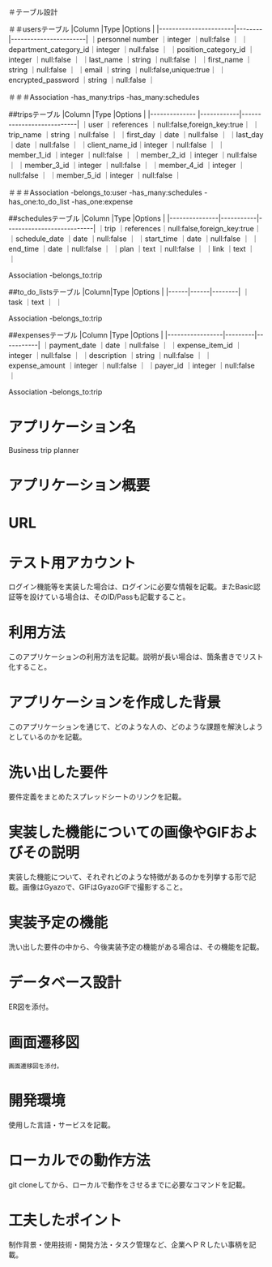 ＃テーブル設計

＃＃usersテーブル
|Column                 |Type    |Options                |
|-----------------------|--------|-----------------------|
｜personnel number      ｜integer ｜null:false            ｜
｜department_category_id｜integer ｜null:false            ｜
｜position_category_id  ｜integer ｜null:false            ｜
｜last_name             ｜string  ｜null:false            ｜
｜first_name            ｜string  ｜null:false            ｜
｜email                 ｜string  ｜null:false,unique:true｜
｜encrypted_password    ｜string  ｜null:false            ｜

＃＃＃Association
-has_many:trips
-has_many:schedules

##tripsテーブル
|Column         |Type        |Options                    |
|-------------- |------------|---------------------------|
｜user          ｜references ｜null:false,foreign_key:true｜
｜trip_name     ｜string     ｜null:false                 ｜
｜first_day     ｜date       ｜null:false                 ｜
｜last_day      ｜date       ｜null:false                 ｜
｜client_name_id｜integer    ｜null:false                 ｜
｜member_1_id   ｜integer    ｜null:false                 ｜
｜member_2_id   ｜integer    ｜null:false                 ｜
｜member_3_id   ｜integer    ｜null:false                 ｜
｜member_4_id   ｜integer    ｜null:false                 ｜
｜member_5_id   ｜integer    ｜null:false                 ｜

＃＃＃Association
-belongs_to:user
-has_many:schedules
-has_one:to_do_list
-has_one:expense

##schedulesテーブル
|Column         |Type       |Options                    |
|---------------|-----------|---------------------------|
｜trip          ｜references｜null:false,foreign_key:true｜
｜schedule_date ｜date      ｜null:false                 ｜
｜start_time    ｜date      ｜null:false                 ｜
｜end_time      ｜date      ｜null:false                 ｜
｜plan          ｜text      ｜null:false                 ｜
｜link          ｜text      ｜                           ｜

Association
-belongs_to:trip

##to_do_listsテーブル
|Column|Type    |Options |
|------|------|--------|
｜task ｜text ｜        ｜

Association
-belongs_to:trip

##expensesテーブル
|Column           |Type     |Options    |
|-----------------|---------|-----------|
｜payment_date    ｜date    ｜null:false ｜
｜expense_item_id ｜integer ｜null:false ｜
｜description     ｜string  ｜null:false ｜
｜expense_amount  ｜integer ｜null:false ｜
｜payer_id        ｜integer ｜null:false ｜

Association
-belongs_to:trip


# アプリケーション名
Business trip planner
# アプリケーション概要

# URL

# テスト用アカウント
ログイン機能等を実装した場合は、ログインに必要な情報を記載。またBasic認証等を設けている場合は、そのID/Passも記載すること。
# 利用方法
このアプリケーションの利用方法を記載。説明が長い場合は、箇条書きでリスト化すること。
# アプリケーションを作成した背景
このアプリケーションを通じて、どのような人の、どのような課題を解決しようとしているのかを記載。
# 洗い出した要件
要件定義をまとめたスプレッドシートのリンクを記載。
# 実装した機能についての画像やGIFおよびその説明
実装した機能について、それぞれどのような特徴があるのかを列挙する形で記載。画像はGyazoで、GIFはGyazoGIFで撮影すること。
# 実装予定の機能
洗い出した要件の中から、今後実装予定の機能がある場合は、その機能を記載。
# データベース設計
ER図を添付。
# 画面遷移図
	画面遷移図を添付。
# 開発環境
使用した言語・サービスを記載。
# ローカルでの動作方法
git cloneしてから、ローカルで動作をさせるまでに必要なコマンドを記載。
# 工夫したポイント
制作背景・使用技術・開発方法・タスク管理など、企業へＰＲしたい事柄を記載。

